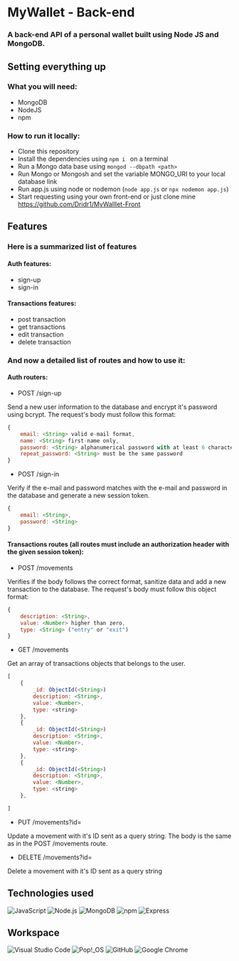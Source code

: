 # MyWallet - Back-end
### A back-end API of a personal wallet built using Node JS and MongoDB.


## Setting everything up

### What you will need:
* MongoDB
* NodeJS
* npm

### How to run it locally:
* Clone this repository
* Install the dependencies using ```npm i ``` on a terminal
* Run a Mongo data base using ```mongod --dbpath <path>```
* Run Mongo or Mongosh and set the variable MONGO_URI to your local database link
* Run app.js using node or nodemon (```node app.js``` or ```npx nodemon app.js```)
* Start requesting using your own front-end or just clone mine https://github.com/Dridr1/MyWalllet-Front

## Features

### Here is a summarized list of features
#### Auth features:
* sign-up
* sign-in
#### Transactions features:
* post transaction
* get transactions
* edit transaction
* delete transaction

### And now a detailed list of routes and how to use it:
#### Auth routers:
* POST /sign-up

Send a new user information to the database and encrypt it's password using bcrypt. The request's body must follow this format:
```js
{
    email: <String> valid e-mail format,
    name: <String> first-name only,
    password: <String> alphanumerical password with at least 6 characters and maximum 30,
    repeat_password: <String> must be the same password
}
``` 

* POST /sign-in

Verify if the e-mail and password matches with the e-mail and password in the database and generate a new session token.
```js
{
    email: <String>,
    password: <String>
}
```

#### Transactions routes (all routes must include an authorization header with the given session token):

* POST /movements

Verifies if the body follows the correct format, sanitize data and add a new transaction to the database. The request's body must follow this object format:
```js
{
    description: <String>,
    value: <Number> higher than zero,
    type: <String> ("entry" or "exit")
}
```

* GET /movements

Get an array of transactions objects that belongs to the user.
```js
[
    {
        _id: ObjectId(<String>)
        description: <String>,
        value: <Number>,
        type: <string>    
    },
    {
        _id: ObjectId(<String>)
        description: <String>,
        value: <Number>,
        type: <string>    
    },
    {
        _id: ObjectId(<String>)
        description: <String>,
        value: <Number>,
        type: <string>    
    },

]
```

* PUT /movements?id=<String>

Update a movement with it's ID sent as a query string. The body is the same as in the POST /movements route.

* DELETE /movements?id=<String>

Delete a movement with it's ID sent as a query string

## Technologies used
![JavaScript](https://img.shields.io/static/v1?style=for-the-badge&message=JavaScript&color=222222&logo=JavaScript&logoColor=F7DF1E&label=)
![Node.js](https://img.shields.io/static/v1?style=for-the-badge&message=Node.js&color=339933&logo=Node.js&logoColor=FFFFFF&label=)
![MongoDB](https://img.shields.io/static/v1?style=for-the-badge&message=MongoDB&color=47A248&logo=MongoDB&logoColor=FFFFFF&label=)
![npm](https://img.shields.io/static/v1?style=for-the-badge&message=npm&color=CB3837&logo=npm&logoColor=FFFFFF&label=)
![Express](https://img.shields.io/static/v1?style=for-the-badge&message=Express&color=000000&logo=Express&logoColor=FFFFFF&label=)

## Workspace

![Visual Studio Code](https://img.shields.io/static/v1?style=for-the-badge&message=Visual+Studio+Code&color=007ACC&logo=Visual+Studio+Code&logoColor=FFFFFF&label=)
![Pop!_OS](https://img.shields.io/static/v1?style=for-the-badge&message=Pop%21_OS&color=222222&logo=Pop%21_OS&logoColor=48B9C7&label=)
![GitHub](https://img.shields.io/static/v1?style=for-the-badge&message=GitHub&color=181717&logo=GitHub&logoColor=FFFFFF&label=)
![Google Chrome](https://img.shields.io/static/v1?style=for-the-badge&message=Google+Chrome&color=4285F4&logo=Google+Chrome&logoColor=FFFFFF&label=)